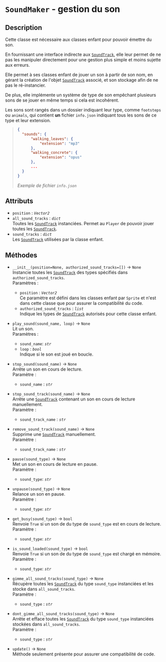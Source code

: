 # `SoundMaker` - gestion du son
## Description
Cette classe est nécessaire aux classes enfant pour pouvoir émettre du son.

En fournissant une interface indirecte aux [`SoundTrack`](../../utils/sound_track.md), elle leur permet de ne pas les manipuler directement pour une gestion plus simple et moins sujette aux erreurs. 

Elle permet à ses classes enfant de jouer un son à partir de son nom, en gérant la création de l'objet [`SoundTrack`](../../utils/sound_track.md) associé, et son stockage afin de ne pas le ré-instancier. 

De plus, elle implémente un système de type de son empêchant plusieurs sons de se jouer en même temps si cela est incohérent. 

Les sons sont rangés dans un dossier indiquant leur type, comme `footsteps` ou `animals`, qui contient **un** fichier `info.json` indiquant tous les sons de ce type et leur extension. 
>```json
>{
>	"sounds": {
>		"walking_leaves": {
>			"extension": "mp3"
>		},
>		"walking_concrete": {
>			"extension": "opus"
>		},
>		...
>	}
>}
>```
>*Exemple de fichier `info.json`*

## Attributs
- `position` : *`Vector2`*
- `all_sound_tracks` : *`dict`* \
  Toutes les [`SoundTrack`](../../utils/sound_track.md) instanciées. Permet au `Player` de pouvoir jouer toutes les [`SoundTrack`](../../utils/sound_track.md).
- `sound_tracks` : *`dict`* \
  Les [`SoundTrack`](../../utils/sound_track.md) utilisées par la classe enfant. 

## Méthodes
- `__init__(position=None, authorized_sound_tracks=[])` &rarr; `None` \
  Instancie toutes les [`SoundTrack`](../../utils/sound_track.md) des types spécifiés dans `authorized_sound_tracks`. \
  Paramètres :
  * `position` : *`Vector2`* \
    Ce paramètre est défini dans les classes enfant par `Sprite` et n'est dans cette classe que pour assurer la compatibilité du code.
  * `authorized_sound_tracks` : *`list`* \
    Indique les types de [`SoundTrack`](../../utils/sound_track.md) autorisés pour cette classe enfant.

- `play_sound(sound_name, loop)` &rarr; `None` \
  Lit un son. \
  Paramètres : 
  * `sound_name`: *`str`* 
  * `loop` : *`bool`* \
    Indique si le son est joué en boucle.

- `stop_sound(sound_name)` &rarr; `None` \
  Arrête un son en cours de lecture. \
  Paramètre :
  * `sound_name` : *`str`*

- `stop_sound_track(sound_name)` &rarr; `None` \
  Arrête une [`SoundTrack`](../../utils/sound_track.md) contenant un son en cours de lecture manuellement. \
  Paramètre :
  * `sound_track_name` : *`str`*

- `remove_sound_track(sound_name)` &rarr; `None` \
  Supprime une [`SoundTrack`](../../utils/sound_track.md) manuellement. \
  Paramètre :
  * `sound_track_name` : *`str`*

- `pause(sound_type)` &rarr; `None` \
  Met un son en cours de lecture en pause. \
  Paramètre : 
  * `sound_type`: *`str`*

- `unpause(sound_type)` &rarr; `None` \
  Relance un son en pause. \
  Paramètre : 
  * `sound_type`: *`str`*

- `get_busy(sound_type)` &rarr; `bool` \
  Renvoie `True` si un son de du type de `sound_type` est en cours de lecture. \
  Paramètre : 
  * `sound_type`: *`str`*

- `is_sound_loaded(sound_type)` &rarr; `bool` \
  Renvoie `True` si un son de du type de `sound_type` est chargé en mémoire. \
  Paramètre : 
  * `sound_type`: *`str`*

- `gimme_all_sound_tracks(sound_type)` &rarr; `None` \
  Récupère toutes les [`SoundTrack`](../../utils/sound_track.md) du type `sound_type` instanciées et les stocke dans `all_sound_tracks`. \
  Paramètre :
  * `sound_type` : *`str`*

- `dont_gimme_all_sound_tracks(sound_type)` &rarr; `None` \
  Arrête et efface toutes les [`SoundTrack`](../../utils/sound_track.md) du type `sound_type` instanciées stockées dans `all_sound_tracks`. \
  Paramètre :
  * `sound_type` : *`str`*

- `update()` &rarr; `None` \
  Méthode seulement présente pour assurer une compatibilité de code.